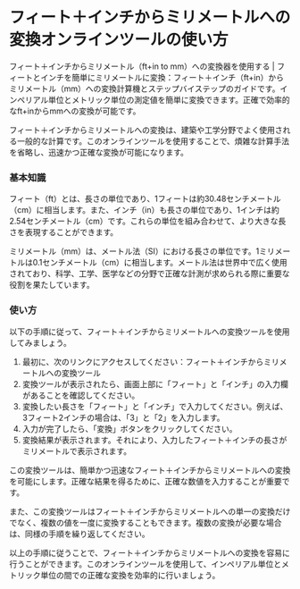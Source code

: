 フィート＋インチからミリメートルへの変換オンラインツールの使い方
================================

フィート＋インチからミリメートル（ft+in to mm）への変換器を使用する | フィートとインチを簡単にミリメートルに変換：フィート＋インチ（ft+in）からミリメートル（mm）への変換計算機とステップバイステップのガイドです。インペリアル単位とメトリック単位の測定値を簡単に変換できます。正確で効率的なft+inからmmへの変換が可能です。

フィート＋インチからミリメートルへの変換は、建築や工学分野でよく使用される一般的な計算です。このオンラインツールを使用することで、煩雑な計算手法を省略し、迅速かつ正確な変換が可能になります。

### 基本知識

フィート（ft）とは、長さの単位であり、1フィートは約30.48センチメートル（cm）に相当します。また、インチ（in）も長さの単位であり、1インチは約2.54センチメートル（cm）です。これらの単位を組み合わせて、より大きな長さを表現することができます。

ミリメートル（mm）は、メートル法（SI）における長さの単位です。1ミリメートルは0.1センチメートル（cm）に相当します。メートル法は世界中で広く使用されており、科学、工学、医学などの分野で正確な計測が求められる際に重要な役割を果たしています。

### 使い方

以下の手順に従って、フィート＋インチからミリメートルへの変換ツールを使用してみましょう。

1. 最初に、次のリンクにアクセスしてください：フィート＋インチからミリメートルへの変換ツール
2. 変換ツールが表示されたら、画面上部に「フィート」と「インチ」の入力欄があることを確認してください。
3. 変換したい長さを「フィート」と「インチ」で入力してください。例えば、3フィート2インチの場合は、「3」と「2」を入力します。
4. 入力が完了したら、「変換」ボタンをクリックしてください。
5. 変換結果が表示されます。それにより、入力したフィート＋インチの長さがミリメートルで表示されます。

この変換ツールは、簡単かつ迅速なフィート＋インチからミリメートルへの変換を可能にします。正確な結果を得るために、正確な数値を入力することが重要です。

また、この変換ツールはフィート＋インチからミリメートルへの単一の変換だけでなく、複数の値を一度に変換することもできます。複数の変換が必要な場合は、同様の手順を繰り返してください。

以上の手順に従うことで、フィート＋インチからミリメートルへの変換を容易に行うことができます。このオンラインツールを使用して、インペリアル単位とメトリック単位の間での正確な変換を効率的に行いましょう。